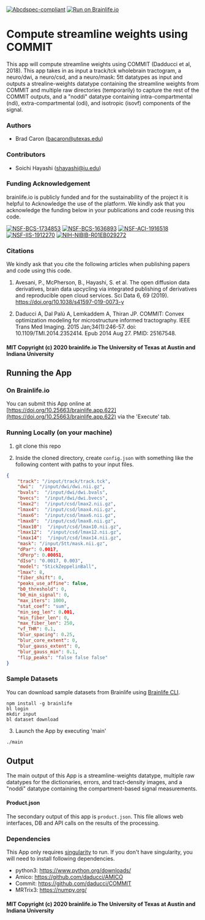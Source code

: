 [![Abcdspec-compliant](https://img.shields.io/badge/ABCD_Spec-v1.1-green.svg)](https://github.com/brain-life/abcd-spec)
[![Run on Brainlife.io](https://img.shields.io/badge/Brainlife-brainlife.app.622-blue.svg)](https://doi.org/10.25663/brainlife.app.622)

# Compute streamline weights using COMMIT

This app will compute streamline weights using COMMIT (Dadducci et al, 2018). This app takes in as input a track/tck wholebrain tractogram, a neuro/dwi, a neuro/csd, and a neuro/mask: 5tt datatypes as input and outputs a strealine-weights datatype containing the streamline weights from COMMIT and multiple raw directories (temporarily) to capture the rest of the COMMIT outputs, and a "noddi" datatype containing intra-compartmental (ndi), extra-compartmental (odi), and isotropic (isovf) components of the signal.

### Authors

- Brad Caron (bacaron@utexas.edu)

### Contributors

- Soichi Hayashi (shayashi@iu.edu)

### Funding Acknowledgement

brainlife.io is publicly funded and for the sustainability of the project it is helpful to Acknowledge the use of the platform. We kindly ask that you acknowledge the funding below in your publications and code reusing this code.

[![NSF-BCS-1734853](https://img.shields.io/badge/NSF_BCS-1734853-blue.svg)](https://nsf.gov/awardsearch/showAward?AWD_ID=1734853)
[![NSF-BCS-1636893](https://img.shields.io/badge/NSF_BCS-1636893-blue.svg)](https://nsf.gov/awardsearch/showAward?AWD_ID=1636893)
[![NSF-ACI-1916518](https://img.shields.io/badge/NSF_ACI-1916518-blue.svg)](https://nsf.gov/awardsearch/showAward?AWD_ID=1916518)
[![NSF-IIS-1912270](https://img.shields.io/badge/NSF_IIS-1912270-blue.svg)](https://nsf.gov/awardsearch/showAward?AWD_ID=1912270)
[![NIH-NIBIB-R01EB029272](https://img.shields.io/badge/NIH_NIBIB-R01EB029272-green.svg)](https://grantome.com/grant/NIH/R01-EB029272-01)

### Citations

We kindly ask that you cite the following articles when publishing papers and code using this code.

1. Avesani, P., McPherson, B., Hayashi, S. et al. The open diffusion data derivatives, brain data upcycling via integrated publishing of derivatives and reproducible open cloud services. Sci Data 6, 69 (2019). https://doi.org/10.1038/s41597-019-0073-y

2. Daducci A, Dal Palù A, Lemkaddem A, Thiran JP. COMMIT: Convex optimization modeling for microstructure informed tractography. IEEE Trans Med Imaging. 2015 Jan;34(1):246-57. doi: 10.1109/TMI.2014.2352414. Epub 2014 Aug 27. PMID: 25167548.

#### MIT Copyright (c) 2020 brainlife.io The University of Texas at Austin and Indiana University

## Running the App

### On Brainlife.io

You can submit this App online at [https://doi.org/10.25663/brainlife.app.622](https://doi.org/10.25663/brainlife.app.622) via the 'Execute' tab.

### Running Locally (on your machine)

1. git clone this repo

2. Inside the cloned directory, create `config.json` with something like the following content with paths to your input files.

```json
{
    "track": "/input/track/track.tck",
    "dwi":  "/input/dwi/dwi.nii.gz",
    "bvals":  "/input/dwi/dwi.bvals",
    "bvecs":  "/input/dwi/dwi.bvecs",
    "lmax2":  "/input/csd/lmax2.nii.gz",
    "lmax4":  "/input/csd/lmax4.nii.gz",
    "lmax6":  "/input/csd/lmax6.nii.gz",
    "lmax8":  "/input/csd/lmax8.nii.gz",
    "lmax10":  "/input/csd/lmax10.nii.gz",
    "lmax12":  "/input/csd/lmax12.nii.gz",
    "lmax14":  "/input/csd/lmax14.nii.gz",
    "mask": "/input/5tt/mask.nii.gz",
    "dPar": 0.0017,
    "dPerp": 0.00051,
    "dIso": "0.0017, 0.003",
    "model": "StickZeppelinBall",
    "lmax": 8,
    "fiber_shift": 0,
    "peaks_use_affine": false,
    "b0_threshold": 0,
    "b0_min_signal": 0,
    "max_iters": 1000,
    "stat_coef": "sum",
    "min_seg_len": 0.001,
    "min_fiber_len": 0,
    "max_fiber_len": 250,
    "vf_THR": 0.1,
    "blur_spacing": 0.25,
    "blur_core_extent": 0,
    "blur_gauss_extent": 0,
    "blur_gauss_min": 0.1,
    "flip_peaks": "false false false"
}
```

### Sample Datasets

You can download sample datasets from Brainlife using [Brainlife CLI](https://github.com/brain-life/cli).

```
npm install -g brainlife
bl login
mkdir input
bl dataset download
```

3. Launch the App by executing 'main'

```bash
./main
```

## Output

The main output of this App is a streamline-weights datatype, multiple raw datatypes for the dictionaries, errors, and tract-density images, and a "noddi" datatype containing the compartment-based signal measurements.

#### Product.json

The secondary output of this app is `product.json`. This file allows web interfaces, DB and API calls on the results of the processing.

### Dependencies

This App only requires [singularity](https://www.sylabs.io/singularity/) to run. If you don't have singularity, you will need to install following dependencies.

- python3: https://www.python.org/downloads/
- Amico: https://github.com/daducci/AMICO
- Commit: https://github.com/daducci/COMMIT
- MRTrix3: https://numpy.org/

#### MIT Copyright (c) 2020 brainlife.io The University of Texas at Austin and Indiana University
